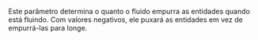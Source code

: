 Este parâmetro determina o quanto o fluido empurra as entidades quando está fluindo. Com valores negativos, ele puxará as entidades em vez de empurrá-las para longe.